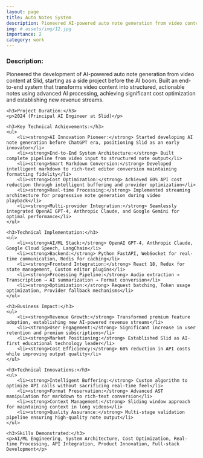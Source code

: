 ```yaml
---
layout: page
title: Auto Notes System
description: Pioneered AI-powered auto note generation from video content at Slid
img: # assets/img/12.jpg
importance: 2
category: work
---
```


<div>
    <h3>Description:</h3>
    <p>Pioneered the development of AI-powered auto note generation from video content at Slid, starting as a side project before the AI boom. Built an end-to-end system that transforms video content into structured, actionable notes using advanced AI processing, achieving significant cost optimization and establishing new revenue streams.</p>
    
    <h3>Project Duration:</h3>
    <p>2024 (Principal AI Engineer at Slid)</p>
    
    <h3>Key Technical Achievements:</h3>
    <ul>
        <li><strong>AI Innovation Pioneer:</strong> Started developing AI note generation before ChatGPT era, positioning Slid as an early innovator</li>
        <li><strong>End-to-End System Architecture:</strong> Built complete pipeline from video input to structured note output</li>
        <li><strong>Smart Markdown Conversion:</strong> Developed intelligent markdown to rich-text editor conversion maintaining formatting fidelity</li>
        <li><strong>Cost Optimization:</strong> Achieved 60% API cost reduction through intelligent buffering and provider optimization</li>
        <li><strong>Real-time Processing:</strong> Implemented streaming architecture for progressive note generation during video playback</li>
        <li><strong>Multi-provider Integration:</strong> Seamlessly integrated OpenAI GPT-4, Anthropic Claude, and Google Gemini for optimal performance</li>
    </ul>
    
    <h3>Technical Implementation:</h3>
    <ul>
        <li><strong>AI/ML Stack:</strong> OpenAI GPT-4, Anthropic Claude, Google Cloud Speech, LangChain</li>
        <li><strong>Backend:</strong> Python FastAPI, WebSocket for real-time communication, Redis for caching</li>
        <li><strong>Frontend Integration:</strong> React 18, Redux for state management, Custom editor plugins</li>
        <li><strong>Processing Pipeline:</strong> Audio extraction → Transcription → AI summarization → Format conversion</li>
        <li><strong>Optimization:</strong> Request batching, Token usage optimization, Provider fallback mechanisms</li>
    </ul>
    
    <h3>Business Impact:</h3>
    <ul>
        <li><strong>Revenue Growth:</strong> Transformed premium feature adoption, establishing new AI-powered revenue streams</li>
        <li><strong>User Engagement:</strong> Significant increase in user retention and premium subscriptions</li>
        <li><strong>Market Positioning:</strong> Established Slid as AI-first educational technology leader</li>
        <li><strong>Cost Efficiency:</strong> 60% reduction in API costs while improving output quality</li>
    </ul>
    
    <h3>Technical Innovations:</h3>
    <ul>
        <li><strong>Intelligent Buffering:</strong> Custom algorithm to optimize API calls without sacrificing real-time feel</li>
        <li><strong>Format Preservation:</strong> Advanced AST manipulation for markdown to rich-text conversion</li>
        <li><strong>Context Management:</strong> Sliding window approach for maintaining context in long videos</li>
        <li><strong>Quality Assurance:</strong> Multi-stage validation pipeline ensuring high-quality note output</li>
    </ul>
    
    <h3>Skills Demonstrated:</h3>
    <p>AI/ML Engineering, System Architecture, Cost Optimization, Real-time Processing, API Integration, Product Innovation, Full-stack Development</p>
</div>